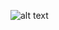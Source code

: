 ![alt text](https://gist.githubusercontent.com/sinanatra/a97d278f23d7c2cfba90036de06d44a5/raw/2871f220e9b4d1c75d56cd2904b73b5beb060f6b/pattern2.svg)
